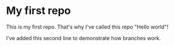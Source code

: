 # My first repo
This is my first repo. That's why I've called this repo "Hello world"!

I've added this second line to demonstrate how branches work.

